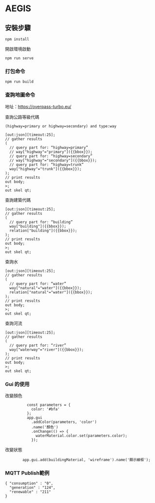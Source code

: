 # AEGIS

## 安裝步驟

```
npm install
```

開啟環境啟動

```
npm run serve
```

### 打包命令

```
npm run build
```

### 查詢地圖命令

地址：https://overpass-turbo.eu/

查詢公路等級代碼

```
(highway=primary or highway=secondary) and type:way
```

```
[out:json][timeout:25];
// gather results
(
  // query part for: “highway=primary”
  // way["highway"="primary"]({{bbox}});
  // query part for: “highway=secondary”
  // way["highway"="secondary"]({{bbox}});
  // query part for: “highway=trunk”
  way["highway"="trunk"]({{bbox}});
);
// print results
out body;
>;
out skel qt;
```

查詢建築代碼

```
[out:json][timeout:25];
// gather results
(
  // query part for: “building”
  way["building"]({{bbox}});
  relation["building"]({{bbox}});
);
// print results
out body;
>;
out skel qt;
```

查詢水

```
[out:json][timeout:25];
// gather results
(
  // query part for: “water”
  way["natural"="water"]({{bbox}});
  relation["natural"="water"]({{bbox}});
);
// print results
out body;
>;
out skel qt;
```

查詢河流

```
[out:json][timeout:25];
// gather results
(
  // query part for: “river”
  way["waterway"="river"]({{bbox}});
);
// print results
out body;
>;
out skel qt;
```

### Gui 的使用

改變顏色

```
          const parameters = {
            color: '#bfa'
          };
          app.gui
            .addColor(parameters, 'color')
            .name('顏色')
            .onChange(() => {
              waterMaterial.color.set(parameters.color);
            });
```

改變狀態

```
        app.gui.add(buildingMaterial, 'wireframe').name('顯示線框');
```

### MQTT Publish範例

```
{ "consumption" : "0",
  "generation" : "124",
  "renewable" : "211"
}
```

